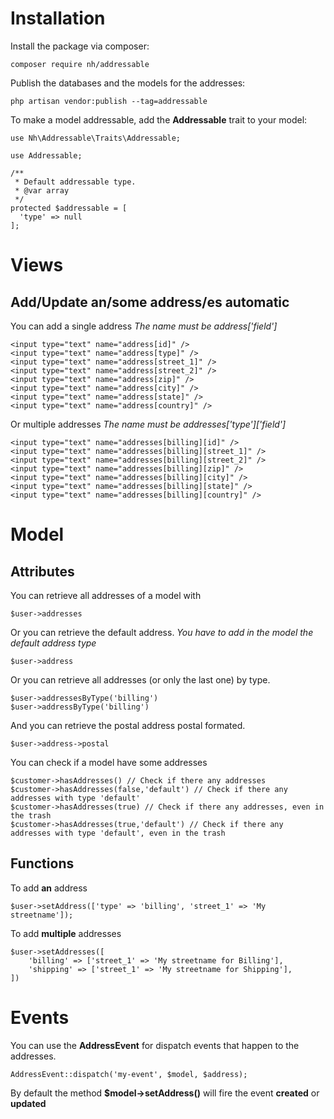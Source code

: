 # Installation

Install the package via composer:

```
composer require nh/addressable
```

Publish the databases and the models for the addresses:

```
php artisan vendor:publish --tag=addressable
```

To make a model addressable, add the **Addressable** trait to your model:

```
use Nh\Addressable\Traits\Addressable;

use Addressable;

/**
 * Default addressable type.
 * @var array
 */
protected $addressable = [
  'type' => null
];

```

# Views

## Add/Update an/some address/es automatic

You can add a single address
*The name must be address['field']*

```
<input type="text" name="address[id]" />
<input type="text" name="address[type]" />
<input type="text" name="address[street_1]" />
<input type="text" name="address[street_2]" />
<input type="text" name="address[zip]" />
<input type="text" name="address[city]" />
<input type="text" name="address[state]" />
<input type="text" name="address[country]" />
```

Or multiple addresses
*The name must be addresses['type']['field']*

```
<input type="text" name="addresses[billing][id]" />
<input type="text" name="addresses[billing][street_1]" />
<input type="text" name="addresses[billing][street_2]" />
<input type="text" name="addresses[billing][zip]" />
<input type="text" name="addresses[billing][city]" />
<input type="text" name="addresses[billing][state]" />
<input type="text" name="addresses[billing][country]" />
```

# Model

## Attributes

You can retrieve all addresses of a model with

```
$user->addresses
```

Or you can retrieve the default address.
*You have to add in the model the default address type*

```
$user->address
```

Or you can retrieve all addresses (or only the last one) by type.

```
$user->addressesByType('billing')
$user->addressByType('billing')
```

And you can retrieve the postal address postal formated.

```
$user->address->postal
```

You can check if a model have some addresses

```
$customer->hasAddresses() // Check if there any addresses
$customer->hasAddresses(false,'default') // Check if there any addresses with type 'default'
$customer->hasAddresses(true) // Check if there any addresses, even in the trash
$customer->hasAddresses(true,'default') // Check if there any addresses with type 'default', even in the trash
```

## Functions

To add **an** address

```
$user->setAddress(['type' => 'billing', 'street_1' => 'My streetname']);
```

To add **multiple** addresses

```
$user->setAddresses([
    'billing' => ['street_1' => 'My streetname for Billing'],
    'shipping' => ['street_1' => 'My streetname for Shipping'],
])
```

# Events

You can use the **AddressEvent** for dispatch events that happen to the addresses.

```
AddressEvent::dispatch('my-event', $model, $address);
```

By default the method **$model->setAddress()** will fire the event **created** or **updated**
